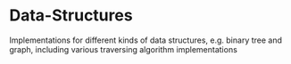# Data-Structures
Implementations for different kinds of data structures, e.g. binary tree and graph, including various traversing algorithm implementations
